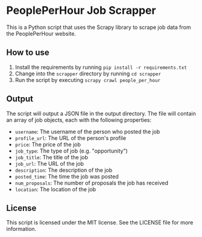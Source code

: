 # PeoplePerHour Job Scrapper

This is a Python script that uses the Scrapy library to scrape job data from the PeoplePerHour website.

## How to use

1. Install the requirements by running `pip install -r requirements.txt`
2. Change into the `scrapper` directory by running `cd scrapper`
3. Run the script by executing `scrapy crawl people_per_hour`

## Output

The script will output a JSON file in the output directory. The file will contain an array of job objects, each with the following properties:

- `username`: The username of the person who posted the job
- `profile_url`: The URL of the person's profile
- `price`: The price of the job
- `job_type`: The type of job (e.g. "opportunity")
- `job_title`: The title of the job
- `job_url`: The URL of the job
- `description`: The description of the job
- `posted_time`: The time the job was posted
- `num_proposals`: The number of proposals the job has received
- `location`: The location of the job

## License

This script is licensed under the MIT license. See the LICENSE file for more information.
